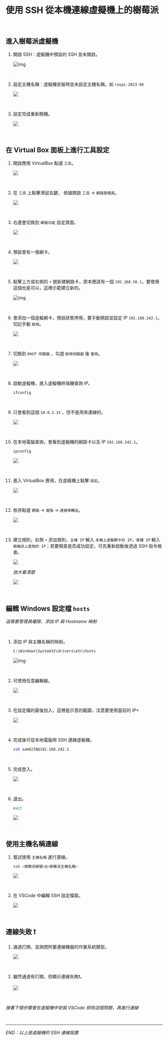 # 使用 SSH 從本機連線虛擬機上的樹莓派

<br>

## 進入樹莓派虛擬機

1. 開啟 SSH：虛擬機中預設的 SSH 並未開啟。

   ![img](images/img_01.png)

<br>

2. 設定主機名稱：虛擬機安裝時並未設定主機名稱，如 `raspi-2023-98`

   ![](images/img_02.png)

<br>

3. 設定完成重新開機。

   ![](images/img_03.png)

<br>

## 在 Virtual Box 面板上進行工具設定

1. 開啟應用 VirtualBox 點選 `工具`。

   ![](images/img_04.png)

<br>

2. 在 `工具` 上點擊滑鼠右鍵， 依據開啟 `工具` -> `網路管理員`。

   ![](images/img_05.png)

<br>

3. 右邊會切換到 `網路功能` 設定頁面。

   ![](images/img_06.png)

<br>

4. 預設會有一張網卡。

   ![](images/img_07.png)

<br>

5. 點擊上方或右側的 `+` 號新建網路卡，原本應該有一個 `192.168.56.1`，要使用這個也是可以，這裡示範建立新的。

   ![img](images/img_08.png)

<br>

6. 會添加一個虛擬網卡，預設狀態停用，要手動開啟並設定 IP `192.168.242.1`，切記手動 `啟用`。

   ![](images/img_09.png)

<br>

7. 切換到 `DHCP 伺服器` ，勾選 `啟用伺服器` 後 `套用`。

   ![](images/img_10.png)

<br>

8. 啟動虛擬機，進入虛擬機終端機查詢 IP。

   ```bash
   ifconfig
   ```

<br>

9. 只會看到這個 `10.0.2.15` ，但不是用來連線的。

   ![](images/img_11.png)

<br>

10. 在本地電腦查詢，會看到虛擬機的網路卡以及 IP `192.168.242.1`。

      ```bash
      ipconfig
      ```

      ![](images/img_12.png)

<br>

11. 進入 VirtualBox 應用，在虛擬機上點擊 `設定`。

      ![](images/img_13.png)

<br>

12. 依序點選 `網路` -> `進階` -> `連接埠轉送`。

      ![](images/img_14.png)

<br>

13. 建立規則，右側 `+` 添加規則，`主機 IP` 輸入 `本機上虛擬網卡的 IP`，`客體 IP` 輸入 `樹梅派上查詢的 IP`；若要檢查是否成功設定，可先重新啟動後透過 SSH 指令檢查。

      ![](images/img_15.png)

      _放大看清楚_

      ![](images/img_16.png)

<br>

## 編輯 Windows 設定檔 `hosts`

_這需要管理員權限、添加 IP 與 Hostname 映射_

<br>

1. 添加 IP 與主機名稱的映射。

   ```bash
   C:\Windows\System32\drivers\etc\hosts
   ```

   ![img](images/img_17.png)

<br>

2. 可使用任意編輯器。

   ![](images/img_18.png)

<br>

3. 在設定檔的最後加入，這裡是示意的截圖，注意要使用當前的 IP*

   ![](images/img_19.png)

<br>

4. 完成後可從本地電腦用 SSH 連線虛擬機。

   ```bash
   ssh sam6238@192.168.242.1
   ```

<br>

5. 完成登入。

   ![](images/img_20.png)

<br>

6. 退出。

   ```bash
   exit
   ```

   ![](images/img_21.png)

<br>

## 使用主機名稱連線

1. 嘗試使用 `主機名稱` 進行連線。

   ```bash
   ssh <樹莓派帳號>@<樹莓派主機名稱>
   ```

   ![](images/img_22.png)

<br>

2. 在 VSCode 中編輯 SSH 設定檔案。

   ![](images/img_23.png)

<br>

## 連線失敗 ❗️

1. 通道打開，並詢問所要連線機器的作業系統類型。

   ![](images/img_34.png)

<br>

2. 雖然通道有打開，但顯示連線失敗❗️。

   ![](images/img_24.png)

<br>

_接著下個步驟會在虛擬機中安裝 VSCode 排除這個問題，再進行連線_

<br>

___

_END：以上是虛擬機的 SSH 連線設置_

